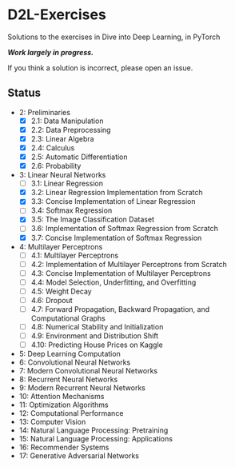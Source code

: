 # D2L-Exercises
Solutions to the exercises in Dive into Deep Learning, in PyTorch

**_Work largely in progress._**

If you think a solution is incorrect, please open an issue.

## Status
- 2: Preliminaries
    - [x] 2.1: Data Manipulation
    - [x] 2.2: Data Preprocessing
    - [x] 2.3: Linear Algebra
    - [x] 2.4: Calculus
    - [x] 2.5: Automatic Differentiation
    - [x] 2.6: Probability
- 3: Linear Neural Networks
    - [ ] 3.1: Linear Regression
    - [x] 3.2: Linear Regression Implementation from Scratch
    - [x] 3.3: Concise Implementation of Linear Regression
    - [ ] 3.4: Softmax Regression
    - [x] 3.5: The Image Classification Dataset
    - [ ] 3.6: Implementation of Softmax Regression from Scratch
    - [x] 3.7: Concise Implementation of Softmax Regression
- 4: Multilayer Perceptrons
    - [ ] 4.1: Multilayer Perceptrons
    - [ ] 4.2: Implementation of Multilayer Perceptrons from Scratch
    - [ ] 4.3: Concise Implementation of Multilayer Perceptrons
    - [ ] 4.4: Model Selection, Underfitting, and Overfitting
    - [ ] 4.5: Weight Decay
    - [ ] 4.6: Dropout
    - [ ] 4.7: Forward Propagation, Backward Propagation, and Computational Graphs
    - [ ] 4.8: Numerical Stability and Initialization
    - [ ] 4.9: Environment and Distribution Shift
    - [ ] 4.10: Predicting House Prices on Kaggle
- 5: Deep Learning Computation
- 6: Convolutional Neural Networks
- 7: Modern Convolutional Neural Networks
- 8: Recurrent Neural Networks
- 9: Modern Recurrent Neural Networks
- 10: Attention Mechanisms
- 11: Optimization Algorithms
- 12: Computational Performance
- 13: Computer Vision
- 14: Natural Language Processing: Pretraining
- 15: Natural Language Processing: Applications
- 16: Recommender Systems
- 17: Generative Adversarial Networks

